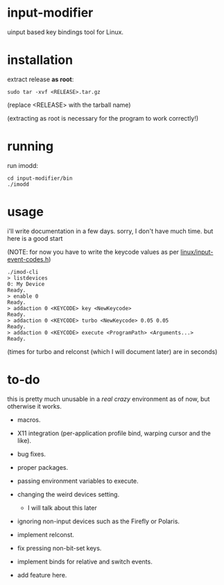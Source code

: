 # input-modifier

uinput based key bindings tool for Linux.

# installation

extract release **as root**:

```
sudo tar -xvf <RELEASE>.tar.gz
```

(replace \<RELEASE\> with the tarball name)

(extracting as root is necessary for the program to work correctly!)

# running

run imodd:

```
cd input-modifier/bin
./imodd
```

# usage

i'll write documentation in a few days. sorry, I don't have much time.
but here is a good start

(NOTE: for now you have to write the keycode values as per [linux/input-event-codes.h](https://github.com/torvalds/linux/blob/master/include/uapi/linux/input-event-codes.h))

```
./imod-cli
> listdevices
0: My Device
Ready.
> enable 0
Ready.
> addaction 0 <KEYCODE> key <NewKeycode>
Ready.
> addaction 0 <KEYCODE> turbo <NewKeycode> 0.05 0.05
Ready.
> addaction 0 <KEYCODE> execute <ProgramPath> <Arguments...>
Ready.
```

(times for turbo and relconst (which I will document later) are in seconds)

# to-do

this is pretty much unusable in a *real crazy* environment as of now, but otherwise it works.

- macros.

- X11 integration (per-application profile bind, warping cursor and the like).

- bug fixes.

- proper packages.

- passing environment variables to execute.

- changing the weird devices setting.
  - I will talk about this later

- ignoring non-input devices such as the Firefly or Polaris.

- implement relconst.

- fix pressing non-bit-set keys.

- implement binds for relative and switch events.

- add feature here.
